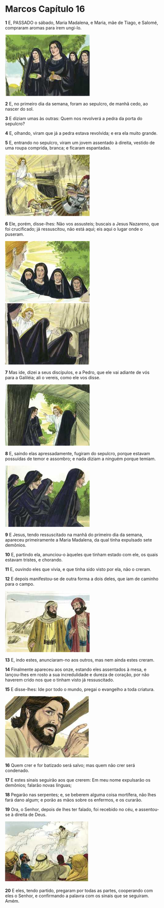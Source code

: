 # Marcos Capítulo 16

**1** 	E, PASSADO o sábado, Maria Madalena, e Maria, mãe de Tiago, e Salomé, compraram aromas para irem ungi-lo.

![](../Images/SweetPublishing/40-28-1.jpg) 

**2** 	E, no primeiro dia da semana, foram ao sepulcro, de manhã cedo, ao nascer do sol.

**3** 	E diziam umas às outras: Quem nos revolverá a pedra da porta do sepulcro?

**4** 	E, olhando, viram que já a pedra estava revolvida; e era ela muito grande.

**5** 	E, entrando no sepulcro, viram um jovem assentado à direita, vestido de uma roupa comprida, branca; e ficaram espantadas.

![](../Images/SweetPublishing/40-28-2.jpg) 

**6** 	Ele, porém, disse-lhes: Não vos assusteis; buscais a Jesus Nazareno, que foi crucificado; já ressuscitou, não está aqui; eis aqui o lugar onde o puseram.

![](../Images/SweetPublishing/40-28-3.jpg) ![](../Images/SweetPublishing/40-28-4.jpg) 

**7** 	Mas ide, dizei a seus discípulos, e a Pedro, que ele vai adiante de vós para a Galiléia; ali o vereis, como ele vos disse.

![](../Images/SweetPublishing/40-28-5.jpg) 

**8** 	E, saindo elas apressadamente, fugiram do sepulcro, porque estavam possuídas de temor e assombro; e nada diziam a ninguém porque temiam.

![](../Images/SweetPublishing/40-28-6.jpg) 

**9** 	E Jesus, tendo ressuscitado na manhã do primeiro dia da semana, apareceu primeiramente a Maria Madalena, da qual tinha expulsado sete demônios.

**10** 	E, partindo ela, anunciou-o àqueles que tinham estado com ele, os quais estavam tristes, e chorando.

**11** 	E, ouvindo eles que vivia, e que tinha sido visto por ela, não o creram.

**12** 	E depois manifestou-se de outra forma a dois deles, que iam de caminho para o campo.

![](../Images/SweetPublishing/41-16-7.jpg) 

**13** 	E, indo estes, anunciaram-no aos outros, mas nem ainda estes creram.

**14** 	Finalmente apareceu aos onze, estando eles assentados à mesa, e lançou-lhes em rosto a sua incredulidade e dureza de coração, por não haverem crido nos que o tinham visto já ressuscitado.

**15** 	E disse-lhes: Ide por todo o mundo, pregai o evangelho a toda criatura.

![](../Images/SweetPublishing/41-16-8.jpg) 

**16** 	Quem crer e for batizado será salvo; mas quem não crer será condenado.

**17** 	E estes sinais seguirão aos que crerem: Em meu nome expulsarão os demônios; falarão novas línguas;

**18** 	Pegarão nas serpentes; e, se beberem alguma coisa mortífera, não lhes fará dano algum; e porão as mãos sobre os enfermos, e os curarão.

**19** 	Ora, o Senhor, depois de lhes ter falado, foi recebido no céu, e assentou-se à direita de Deus.

![](../Images/SweetPublishing/41-16-9.jpg) 

**20** 	E eles, tendo partido, pregaram por todas as partes, cooperando com eles o Senhor, e confirmando a palavra com os sinais que se seguiram. Amém.

